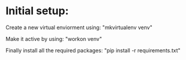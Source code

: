 # Initial setup:

Create a new virtual enviorment using: "mkvirtualenv venv"

Make it active by using: "workon venv"

Finally install all the required packages: "pip install -r requirements.txt"

